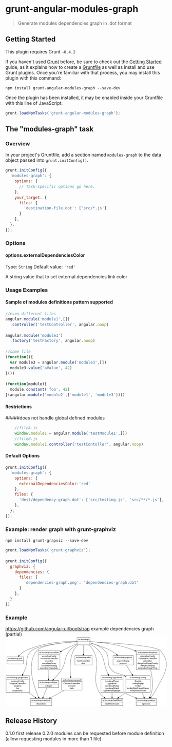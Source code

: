 # grunt-angular-modules-graph

> Generate modules dependencies graph in .dot format

## Getting Started
This plugin requires Grunt `~0.4.2`

If you haven't used [Grunt](http://gruntjs.com/) before, be sure to check out the [Getting Started](http://gruntjs.com/getting-started) guide, as it explains how to create a [Gruntfile](http://gruntjs.com/sample-gruntfile) as well as install and use Grunt plugins. Once you're familiar with that process, you may install this plugin with this command:

```shell
npm install grunt-angular-modules-graph --save-dev
```

Once the plugin has been installed, it may be enabled inside your Gruntfile with this line of JavaScript:

```js
grunt.loadNpmTasks('grunt-angular-modules-graph');
```

## The "modules-graph" task

### Overview
In your project's Gruntfile, add a section named `modules-graph` to the data object passed into `grunt.initConfig()`.

```js
grunt.initConfig({
  'modules-graph': {
    options: {
      // Task-specific options go here.
    },
    your_target: {
      files: {
        'destination-file.dot': ['src/*.js']
      }
    },
  },
});
```

### Options

#### options.externalDependenciesColor
Type: `String`
Default value: `'red'`

A string value that to set external dependencies link color

### Usage Examples

#### Sample of modules definitions pattern supported

```js
//even different files
angular.module('module1',[])
  .controller('testController', angular.noop)

angular.module('module1')
  .factory('testFactory', angular.noop)

//same file
(function(){
  var module3 = angular.module('module3',[])
  module3.value('aValue', 42)
}())

(function(module){
  module.constant('foo', 42)
}(angular.module('module2',['module1', 'module3'])))
```
#### Restrictions
#####does not handle global defined modules

```js
    //fileA.js
    window.module1 = angular.module('testModule1',[])
    //fileB.js
    window.module1.controller('testContoller', angular.noop)
```

#### Default Options

```js
grunt.initConfig({
  'modules-graph': {
    options: {
      externalDependenciesColor:'red'
    },
    files: {
      'dest/dependency-graph.dot': ['src/testing.js', 'src/**/*.js'],
    },
  },
});
```

### Example: render graph with grunt-graphviz
```shell
npm install grunt-grapviz --save-dev
```
```js
grunt.loadNpmTasks('grunt-graphviz');

grunt.initConfig({
  graphviz: {
    dependencies: {
      files: {
        'dependencies-graph.png': 'dependencies-graph.dot'
      }
    },
  }
})
```

### Example
https://github.com/angular-ui/bootstrap example dependencies graph (partial)
![angular-ui/bootstrap ](angular-ui-bootstrap-modules-graph.png "angular-ui/bootstrap Dependencies graph")

## Release History
0.1.0 first release
0.2.0 modules can be requested before module definition (allow requesting modules in more than 1 file)
